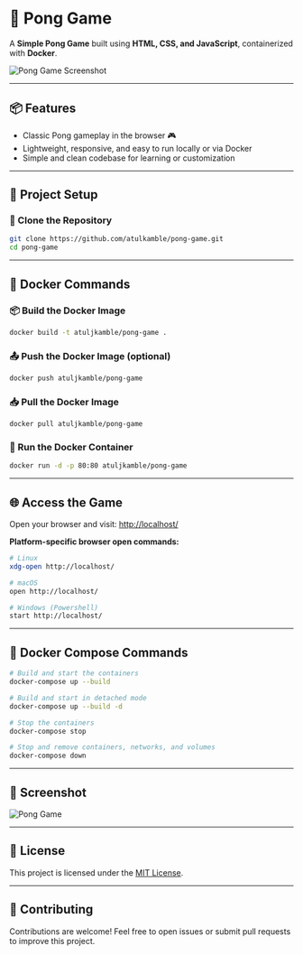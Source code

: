 # 🏓 Pong Game

A **Simple Pong Game** built using **HTML, CSS, and JavaScript**, containerized with **Docker**.

![Pong Game Screenshot](https://github.com/atulkamble/pong-game/blob/main/pong-game.png)

---

## 📦 Features

- Classic Pong gameplay in the browser 🎮
- Lightweight, responsive, and easy to run locally or via Docker
- Simple and clean codebase for learning or customization

---

## 📂 Project Setup

### 🔻 Clone the Repository

```bash
git clone https://github.com/atulkamble/pong-game.git
cd pong-game
````

---

## 🐳 Docker Commands

### 📦 Build the Docker Image

```bash
docker build -t atuljkamble/pong-game .
```

### 📤 Push the Docker Image (optional)

```bash
docker push atuljkamble/pong-game
```

### 📥 Pull the Docker Image

```bash
docker pull atuljkamble/pong-game
```

### 🚀 Run the Docker Container

```bash
docker run -d -p 80:80 atuljkamble/pong-game
```

---

## 🌐 Access the Game

Open your browser and visit:
[http://localhost/](http://localhost/)

**Platform-specific browser open commands:**

```bash
# Linux
xdg-open http://localhost/

# macOS
open http://localhost/

# Windows (Powershell)
start http://localhost/
```

---

## 📑 Docker Compose Commands

```bash
# Build and start the containers
docker-compose up --build

# Build and start in detached mode
docker-compose up --build -d

# Stop the containers
docker-compose stop

# Stop and remove containers, networks, and volumes
docker-compose down
```

---

## 📸 Screenshot

![Pong Game](https://github.com/atulkamble/pong-game/blob/main/pong-game.png)

---

## 📜 License

This project is licensed under the [MIT License](LICENSE).

---

## 🙌 Contributing

Contributions are welcome! Feel free to open issues or submit pull requests to improve this project.
